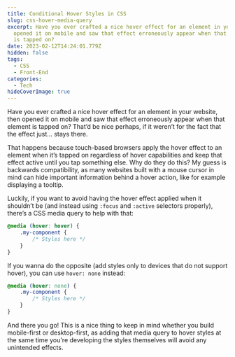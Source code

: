 ```yaml
---
title: Conditional Hover Styles in CSS
slug: css-hover-media-query
excerpt: Have you ever crafted a nice hover effect for an element in your website, then
  opened it on mobile and saw that effect erroneously appear when that element
  is tapped on?
date: 2023-02-12T14:24:01.779Z
hidden: false
tags:
  - CSS
  - Front-End
categories:
  - Tech
hideCoverImage: true
---
```


<script context="module">
  import CodeBlock from "$lib/components/molecules/CodeBlock.svelte";

  import { getSrcsetFromImport } from "$lib/utils/functions";
  import CoverImage from './cover.png?width=1600&format=avif;webp;png&meta&imagetools';

  metadata.coverImage = getSrcsetFromImport(CoverImage);
</script>

Have you ever crafted a nice hover effect for an element in your website, then opened it on mobile and saw that effect erroneously appear when that element is tapped on? That’d be nice perhaps, if it weren’t for the fact that the effect just… stays there.

That happens because touch-based browsers apply the hover effect to an element when it’s tapped on regardless of hover capabilities and keep that effect active until you tap something else. Why do they do this? My guess is backwards compatibility, as many websites built with a mouse cursor in mind can hide important information behind a hover action, like for example displaying a tooltip.

Luckily, if you want to avoid having the hover effect applied when it shouldn’t be (and instead using `:focus` and `:active` selectors properly), there’s a CSS media query to help with that:

<CodeBlock lang="css">

```css
@media (hover: hover) {
	.my-component {
		/* Styles here */
	}
}
```

</CodeBlock>

If you wanna do the opposite (add styles only to devices that do not support hover), you can use `hover: none` instead:

<CodeBlock lang="css">

```css
@media (hover: none) {
	.my-component {
		/* Styles here */
	}
}
```

</CodeBlock>

And there you go! This is a nice thing to keep in mind whether you build mobile-first or desktop-first, as adding that media query to hover styles at the same time you're developing the styles themselves will avoid any unintended effects.
